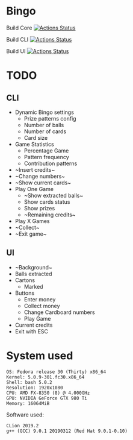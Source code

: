 # Bingo

Build Core
[![Actions Status](https://github.com/yatima1460/Bingo/workflows/Core/badge.svg)](https://github.com/yatima1460/Bingo/actions)

Build CLI
[![Actions Status](https://github.com/yatima1460/Bingo/workflows/CLI/badge.svg)](https://github.com/yatima1460/Bingo/actions)

Build UI
[![Actions Status](https://github.com/yatima1460/Bingo/workflows/UI/badge.svg)](https://github.com/yatima1460/Bingo/actions)

# TODO

## CLI

- Dynamic Bingo settings
  - Prize patterns config
  - Number of balls
  - Number of cards
  - Card size
- Game Statistics
  - Percentage Game
  - Pattern frequency
  - Contribution patterns
- ~Insert credits~
- ~Change numbers~
- ~Show current cards~
- Play One Game
  - ~Show extracted balls~
  - Show cards status
  - Show prizes
  - ~Remaining credits~
- Play X Games
- ~Collect~
- ~Exit game~


## UI

- ~Background~
- Balls extracted
- Cartons
  - Marked
- Buttons
  - Enter money
  - Collect money
  - Change Cardboard numbers
  - Play Game
- Current credits
- Exit with ESC

# System used

```
OS: Fedora release 30 (Thirty) x86_64
Kernel: 5.0.9-301.fc30.x86_64 
Shell: bash 5.0.2 
Resolution: 1920x1080 
CPU: AMD FX-8350 (8) @ 4.000GHz 
GPU: NVIDIA GeForce GTX 980 Ti 
Memory: 16064MiB 

```

Software used: 

```
CLion 2019.2
g++ (GCC) 9.0.1 20190312 (Red Hat 9.0.1-0.10)
```

